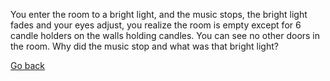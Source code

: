 You enter the room to a bright light, and the music stops, the bright light fades and your eyes adjust, you realize the room is empty except for 6 candle holders on the walls holding candles. 
You can see no other doors in the room. Why did the music stop and what was that bright light?

[Go back](2.md)